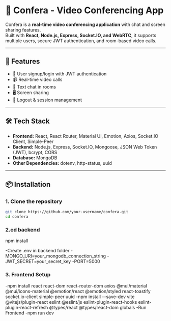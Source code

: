 # 🎥 Confera - Video Conferencing App

Confera is a **real-time video conferencing application** with chat and screen sharing features.  
Built with **React, Node.js, Express, Socket.IO, and WebRTC**, it supports multiple users, secure JWT authentication, and room-based video calls.

---

## 🚀 Features
- 🔐 User signup/login with JWT authentication
- 📹 Real-time video calls
- 💬 Text chat in rooms
- 🖥️ Screen sharing
- 🛑 Logout & session management

---

## 🛠️ Tech Stack

- **Frontend:** React, React Router, Material UI, Emotion, Axios, Socket.IO Client, Simple-Peer  
- **Backend:** Node.js, Express, Socket.IO, Mongoose, JSON Web Token (JWT), bcrypt, CORS  
- **Database:** MongoDB  
- **Other Dependencies:** dotenv, http-status, uuid

---

## 📦 Installation

### 1. Clone the repository
```bash
git clone https://github.com/your-username/confera.git
cd confera
```
### 2.cd backend
npm install 

-Create .env in backend folder
-MONGO_URI=your_mongodb_connection_string
-JWT_SECRET=your_secret_key
-PORT=5000

### 3. Frontend Setup
-npm install react react-dom react-router-dom axios @mui/material @mui/icons-material @emotion/react @emotion/styled react-toastify socket.io-client simple-peer uuid
-npm install --save-dev vite @vitejs/plugin-react eslint @eslint/js eslint-plugin-react-hooks eslint-plugin-react-refresh @types/react @types/react-dom globals
-Run Frontend
-npm run dev
